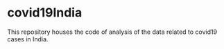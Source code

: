 # covid19India
This repository houses the code of analysis of the data related to covid19 cases in India.

